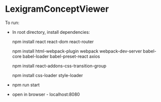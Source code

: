 # LexigramConceptViewer

To run:

  - In root directory, install dependencies:
  
    npm install react react-dom react-router
    
    npm install html-webpack-plugin webpack webpack-dev-server babel-core babel-loader babel-preset-react axios
    
    npm install react-addons-css-transition-group
    
    npm install css-loader style-loader
    
  - npm run start
  - open in browser - localhost:8080
